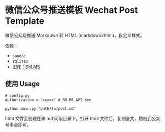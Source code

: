 # 微信公众号推送模板 Wechat Post Template

微信公众号推送 Markdown 转 HTML (markdown2html)，自定义样式。

依赖：
- `pandoc`
- `sqlite3`
- 图床：[SM.MS](https://doc.sm.ms/#api-Image-Upload)

## 使用 Usage

```shell
# config.py
Authorization = "xxxxx" # SM.MS API Key
```


```shell
python main.py "path/to/post.md"
```

html 文件会创建在和 md 同级目录下。打开 html 文件后，复制全文，黏贴到公众号平台即可。